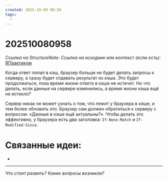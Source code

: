 ```yaml
---
created: 2025-10-08 09:58
tags:
  -
---
```

# 202510080958
*Ссылка на StructureNote:* 
*Ссылка на исходник или контекст (если есть):* [ЯПрактикум](https://practicum.yandex.ru/learn/backend-nodejs/courses/a4214ab0-2146-4152-b90e-651bf4c7ca5e/sprints/564244/topics/30b04f32-dfb9-4449-8b8a-076fafa5924b/lessons/c31f0466-0632-4f59-8b91-01c4fe1a28f6/)



Когда ответ попал в кэш, браузер больше не будет делать запросы к серверу, а сразу будет отдавать результат из кэша. Это будет продолжаться, пока время жизни ответа в кэше не истечет. Но что делать, если данные на сервере изменились, а время жизни кэша ещё не истекло?

Сервер никак не может узнать о том, что лежит у браузера в кэше, и тем более обновить это. Браузер сам должен обратиться к серверу с вопросом: «Данные в кэше ещё актуальны?». Чтобы делать это эффективно, у браузера есть два заголовка: `If-None-Match` и `If-Modified-Since`.

# Связанные идеи:
* 
---

*Что стоит развить? Какие вопросы возникли?*